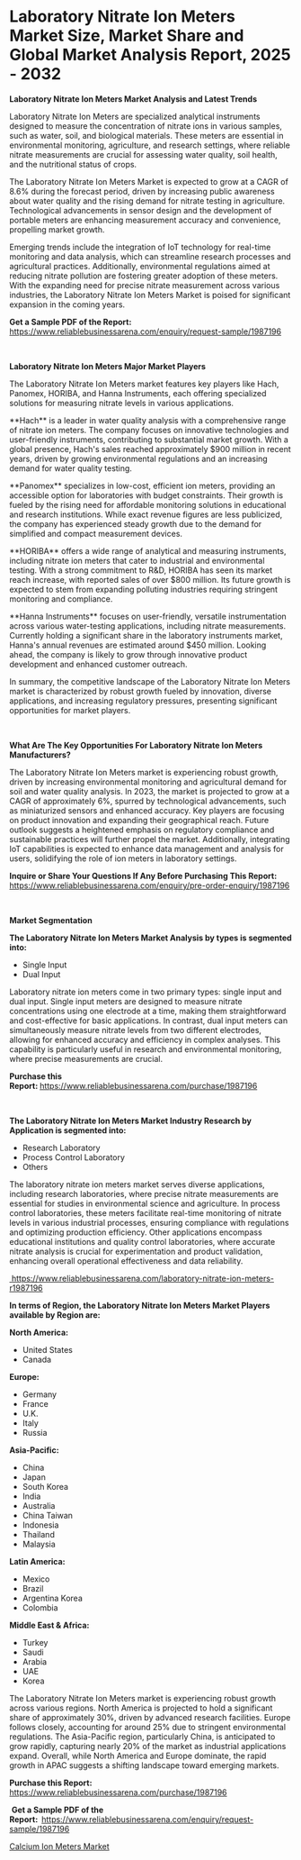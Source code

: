 <p><h1>Laboratory Nitrate Ion Meters Market Size, Market Share and Global Market Analysis Report, 2025 - 2032</h1></p><p><strong>Laboratory Nitrate Ion Meters Market Analysis and Latest Trends</strong></p>
<p><p>Laboratory Nitrate Ion Meters are specialized analytical instruments designed to measure the concentration of nitrate ions in various samples, such as water, soil, and biological materials. These meters are essential in environmental monitoring, agriculture, and research settings, where reliable nitrate measurements are crucial for assessing water quality, soil health, and the nutritional status of crops.</p><p>The Laboratory Nitrate Ion Meters Market is expected to grow at a CAGR of 8.6% during the forecast period, driven by increasing public awareness about water quality and the rising demand for nitrate testing in agriculture. Technological advancements in sensor design and the development of portable meters are enhancing measurement accuracy and convenience, propelling market growth. </p><p>Emerging trends include the integration of IoT technology for real-time monitoring and data analysis, which can streamline research processes and agricultural practices. Additionally, environmental regulations aimed at reducing nitrate pollution are fostering greater adoption of these meters. With the expanding need for precise nitrate measurement across various industries, the Laboratory Nitrate Ion Meters Market is poised for significant expansion in the coming years.</p></p>
<p><strong>Get a Sample PDF of the Report:&nbsp;</strong> <a href="https://www.reliablebusinessarena.com/enquiry/request-sample/1987196?utm_campaign=2173&utm_medium=2&utm_source=Github&utm_content=ia&utm_term=02032025&utm_id=laboratory-nitrate-ion-meters">https://www.reliablebusinessarena.com/enquiry/request-sample/1987196</a></p>
<p>&nbsp;</p>
<p><strong>Laboratory Nitrate Ion Meters Major Market Players</strong></p>
<p><p>The Laboratory Nitrate Ion Meters market features key players like Hach, Panomex, HORIBA, and Hanna Instruments, each offering specialized solutions for measuring nitrate levels in various applications.</p><p>**Hach** is a leader in water quality analysis with a comprehensive range of nitrate ion meters. The company focuses on innovative technologies and user-friendly instruments, contributing to substantial market growth. With a global presence, Hach's sales reached approximately $900 million in recent years, driven by growing environmental regulations and an increasing demand for water quality testing.</p><p>**Panomex** specializes in low-cost, efficient ion meters, providing an accessible option for laboratories with budget constraints. Their growth is fueled by the rising need for affordable monitoring solutions in educational and research institutions. While exact revenue figures are less publicized, the company has experienced steady growth due to the demand for simplified and compact measurement devices.</p><p>**HORIBA** offers a wide range of analytical and measuring instruments, including nitrate ion meters that cater to industrial and environmental testing. With a strong commitment to R&D, HORIBA has seen its market reach increase, with reported sales of over $800 million. Its future growth is expected to stem from expanding polluting industries requiring stringent monitoring and compliance.</p><p>**Hanna Instruments** focuses on user-friendly, versatile instrumentation across various water-testing applications, including nitrate measurements. Currently holding a significant share in the laboratory instruments market, Hanna's annual revenues are estimated around $450 million. Looking ahead, the company is likely to grow through innovative product development and enhanced customer outreach.</p><p>In summary, the competitive landscape of the Laboratory Nitrate Ion Meters market is characterized by robust growth fueled by innovation, diverse applications, and increasing regulatory pressures, presenting significant opportunities for market players.</p></p>
<p>&nbsp;</p>
<p><strong>What Are The Key Opportunities For Laboratory Nitrate Ion Meters Manufacturers?</strong></p>
<p><p>The Laboratory Nitrate Ion Meters market is experiencing robust growth, driven by increasing environmental monitoring and agricultural demand for soil and water quality analysis. In 2023, the market is projected to grow at a CAGR of approximately 6%, spurred by technological advancements, such as miniaturized sensors and enhanced accuracy. Key players are focusing on product innovation and expanding their geographical reach. Future outlook suggests a heightened emphasis on regulatory compliance and sustainable practices will further propel the market. Additionally, integrating IoT capabilities is expected to enhance data management and analysis for users, solidifying the role of ion meters in laboratory settings.</p></p>
<p><strong>Inquire or Share Your Questions If Any Before Purchasing This Report:</strong> <a href="https://www.reliablebusinessarena.com/enquiry/pre-order-enquiry/1987196?utm_campaign=2173&utm_medium=2&utm_source=Github&utm_content=ia&utm_term=02032025&utm_id=laboratory-nitrate-ion-meters">https://www.reliablebusinessarena.com/enquiry/pre-order-enquiry/1987196</a></p>
<p>&nbsp;</p>
<p><strong>Market Segmentation</strong></p>
<p><strong>The Laboratory Nitrate Ion Meters Market Analysis by types is segmented into:</strong></p>
<p><ul><li>Single Input</li><li>Dual Input</li></ul></p>
<p><p>Laboratory nitrate ion meters come in two primary types: single input and dual input. Single input meters are designed to measure nitrate concentrations using one electrode at a time, making them straightforward and cost-effective for basic applications. In contrast, dual input meters can simultaneously measure nitrate levels from two different electrodes, allowing for enhanced accuracy and efficiency in complex analyses. This capability is particularly useful in research and environmental monitoring, where precise measurements are crucial.</p></p>
<p><strong>Purchase this Report:&nbsp;</strong><a href="https://www.reliablebusinessarena.com/purchase/1987196?utm_campaign=2173&utm_medium=2&utm_source=Github&utm_content=ia&utm_term=02032025&utm_id=laboratory-nitrate-ion-meters">https://www.reliablebusinessarena.com/purchase/1987196</a></p>
<p>&nbsp;</p>
<p><strong>The Laboratory Nitrate Ion Meters Market Industry Research by Application is segmented into:</strong></p>
<p><ul><li>Research Laboratory</li><li>Process Control Laboratory</li><li>Others</li></ul></p>
<p><p>The laboratory nitrate ion meters market serves diverse applications, including research laboratories, where precise nitrate measurements are essential for studies in environmental science and agriculture. In process control laboratories, these meters facilitate real-time monitoring of nitrate levels in various industrial processes, ensuring compliance with regulations and optimizing production efficiency. Other applications encompass educational institutions and quality control laboratories, where accurate nitrate analysis is crucial for experimentation and product validation, enhancing overall operational effectiveness and data reliability.</p></p>
<p><a href="https://www.reliablebusinessarena.com/laboratory-nitrate-ion-meters-r1987196?utm_campaign=2173&utm_medium=2&utm_source=Github&utm_content=ia&utm_term=02032025&utm_id=laboratory-nitrate-ion-meters">&nbsp;https://www.reliablebusinessarena.com/laboratory-nitrate-ion-meters-r1987196</a></p>
<p><strong>In terms of Region, the Laboratory Nitrate Ion Meters Market Players available by Region are:</strong></p>
<p>
    <p> <strong> North America: </strong>
        <ul>
            <li>United States</li>
            <li>Canada</li>
        </ul>
        </p> 
    <p> <strong> Europe: </strong>
        <ul>
            <li>Germany</li>
            <li>France</li>
            <li>U.K.</li>
            <li>Italy</li>
            <li>Russia</li>
        </ul>
        </p> 
    <p> <strong> Asia-Pacific: </strong>
        <ul>
            <li>China</li>
            <li>Japan</li>
            <li>South Korea</li>
            <li>India</li>
            <li>Australia</li>
            <li>China Taiwan</li>
            <li>Indonesia</li>
            <li>Thailand</li>
            <li>Malaysia</li>
        </ul>
        </p> 
    <p> <strong> Latin America: </strong>
        <ul>
            <li>Mexico</li>
            <li>Brazil</li>
            <li>Argentina Korea</li>
            <li>Colombia</li>
        </ul>
        </p> 
    <p> <strong> Middle East & Africa: </strong>
        <ul>
            <li>Turkey</li>
            <li>Saudi</li>
            <li>Arabia</li>
            <li>UAE</li>
            <li>Korea</li>
        </ul>
    </p>
    </p>
<p><p>The Laboratory Nitrate Ion Meters market is experiencing robust growth across various regions. North America is projected to hold a significant share of approximately 30%, driven by advanced research facilities. Europe follows closely, accounting for around 25% due to stringent environmental regulations. The Asia-Pacific region, particularly China, is anticipated to grow rapidly, capturing nearly 20% of the market as industrial applications expand. Overall, while North America and Europe dominate, the rapid growth in APAC suggests a shifting landscape toward emerging markets.</p></p>
<p><strong>Purchase this Report: </strong><a href="https://www.reliablebusinessarena.com/purchase/1987196?utm_campaign=2173&utm_medium=2&utm_source=Github&utm_content=ia&utm_term=02032025&utm_id=laboratory-nitrate-ion-meters">https://www.reliablebusinessarena.com/purchase/1987196</a></p>
<p>&nbsp;<strong>Get a Sample PDF of the Report:&nbsp;&nbsp;</strong><a href="https://www.reliablebusinessarena.com/enquiry/request-sample/1987196?utm_campaign=2173&utm_medium=2&utm_source=Github&utm_content=ia&utm_term=02032025&utm_id=laboratory-nitrate-ion-meters">https://www.reliablebusinessarena.com/enquiry/request-sample/1987196</a></p>
<p><strong></strong></p>
<p><p><a href="https://github.com/JakirUddin511/Market-Research-Report-List-1/blob/main/calcium-ion-meters-market.md?utm_campaign=2173&utm_medium=2&utm_source=Github&utm_content=ia&utm_term=02032025&utm_id=laboratory-nitrate-ion-meters">Calcium Ion Meters Market</a></p></p>